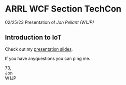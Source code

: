 # ARRL WCF Section TechCon
02/25/23 Presentation of *Jon Pellant (W1JP)*

## Introduction to IoT
Check out my [presentation slides](http://bit.ly/3xQbWuH). 

If you have anyquestions you can ping me.

73,<br>
Jon<br>
W1JP
